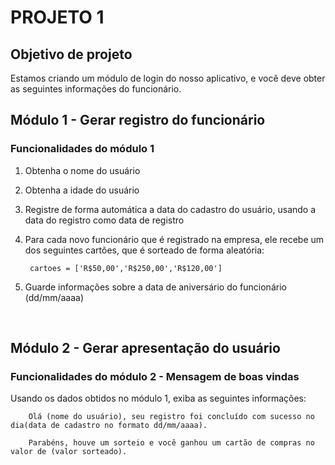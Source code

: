 # PROJETO 1

## Objetivo de projeto

Estamos criando um módulo de login do nosso aplicativo, e você deve obter as seguintes informações do funcionário.

## Módulo 1 - Gerar registro do funcionário

### Funcionalidades do módulo 1

1. Obtenha o nome do usuário

2. Obtenha a idade do usuário

3. Registre de forma automática a data do cadastro do usuário, usando a data do registro como data de registro

4. Para cada novo funcionário que é registrado na empresa, ele recebe um dos seguintes cartões, que é sorteado de forma aleatória:

        cartoes = ['R$50,00','R$250,00','R$120,00']

5. Guarde informações sobre a data de aniversário do funcionário (dd/mm/aaaa)

&nbsp;

## Módulo 2 - Gerar apresentação do usuário

### Funcionalidades do módulo 2 - Mensagem de boas vindas

Usando os dados obtidos no módulo 1, exiba as seguintes informações:

        Olá (nome do usuário), seu registro foi concluído com sucesso no dia(data de cadastro no formato dd/mm/aaaa).

        Parabéns, houve um sorteio e você ganhou um cartão de compras no valor de (valor sorteado).
